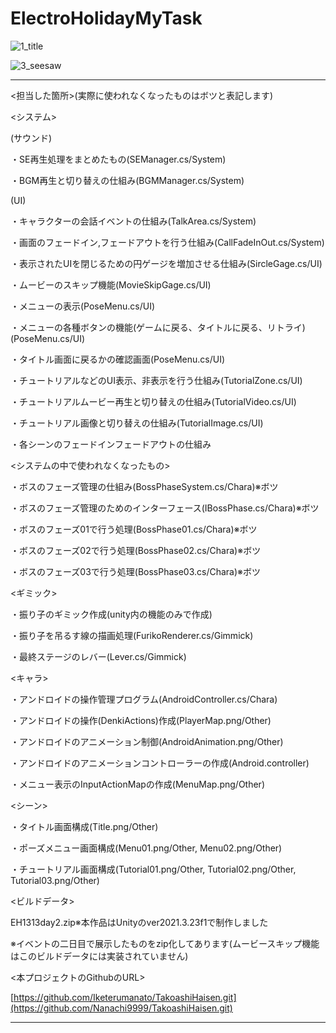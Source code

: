 # ElectroHolidayMyTask
![1_title](https://github.com/Iketerumanato/ElectroHolidayMyTask/assets/74332407/7ede7829-ff2e-4db7-bdd5-a19523806af7)

![3_seesaw](https://github.com/Iketerumanato/ElectroHolidayMyTask/assets/74332407/a480f7e4-e57b-4b3f-b3f8-b58b1a88a510)

----------------------------------------------------------------------------------------------------------------------------
<担当した箇所>(実際に使われなくなったものはボツと表記します)

<システム>

(サウンド)

・SE再生処理をまとめたもの(SEManager.cs/System)

・BGM再生と切り替えの仕組み(BGMManager.cs/System)

(UI)

・キャラクターの会話イベントの仕組み(TalkArea.cs/System)

・画面のフェードイン,フェードアウトを行う仕組み(CallFadeInOut.cs/System)

・表示されたUIを閉じるための円ゲージを増加させる仕組み(SircleGage.cs/UI)

・ムービーのスキップ機能(MovieSkipGage.cs/UI)

・メニューの表示(PoseMenu.cs/UI)

・メニューの各種ボタンの機能(ゲームに戻る、タイトルに戻る、リトライ)(PoseMenu.cs/UI)

・タイトル画面に戻るかの確認画面(PoseMenu.cs/UI)

・チュートリアルなどのUI表示、非表示を行う仕組み(TutorialZone.cs/UI)

・チュートリアルムービー再生と切り替えの仕組み(TutorialVideo.cs/UI)

・チュートリアル画像と切り替えの仕組み(TutorialImage.cs/UI)

・各シーンのフェードインフェードアウトの仕組み

<システムの中で使われなくなったもの>

・ボスのフェーズ管理の仕組み(BossPhaseSystem.cs/Chara)※ボツ

・ボスのフェーズ管理のためのインターフェース(IBossPhase.cs/Chara)※ボツ

・ボスのフェーズ01で行う処理(BossPhase01.cs/Chara)※ボツ

・ボスのフェーズ02で行う処理(BossPhase02.cs/Chara)※ボツ

・ボスのフェーズ03で行う処理(BossPhase03.cs/Chara)※ボツ

<ギミック>

・振り子のギミック作成(unity内の機能のみで作成)

・振り子を吊るす線の描画処理(FurikoRenderer.cs/Gimmick)

・最終ステージのレバー(Lever.cs/Gimmick)

<キャラ>

・アンドロイドの操作管理プログラム(AndroidController.cs/Chara)

・アンドロイドの操作(DenkiActions)作成(PlayerMap.png/Other)

・アンドロイドのアニメーション制御(AndroidAnimation.png/Other)

・アンドロイドのアニメーションコントローラーの作成(Android.controller)

・メニュー表示のInputActionMapの作成(MenuMap.png/Other)

<シーン>

・タイトル画面構成(Title.png/Other)

・ポーズメニュー画面構成(Menu01.png/Other, Menu02.png/Other)

・チュートリアル画面構成(Tutorial01.png/Other, Tutorial02.png/Other, Tutorial03.png/Other)

<ビルドデータ>

EH1313day2.zip※本作品はUnityのver2021.3.23f1で制作しました

※イベントの二日目で展示したものをzip化してあります(ムービースキップ機能はこのビルドデータには実装されていません)


<本プロジェクトのGithubのURL>

[https://github.com/Iketerumanato/TakoashiHaisen.git](https://github.com/Nanachi9999/TakoashiHaisen.git)

----------------------------------------------------------------------------------------------------------------------------
